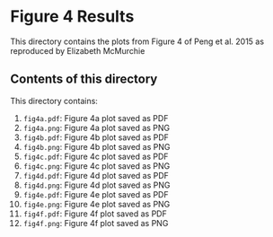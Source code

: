 # Figure 4 Results
This directory contains the plots from Figure 4 of Peng et al. 2015 as reproduced by Elizabeth McMurchie

## Contents of this directory
This directory contains: 
1. `fig4a.pdf`: Figure 4a plot saved as PDF
2. `fig4a.png`: Figure 4a plot saved as PNG
3. `fig4b.pdf`: Figure 4b plot saved as PDF
4. `fig4b.png`: Figure 4b plot saved as PNG
5. `fig4c.pdf`: Figure 4c plot saved as PDF
6. `fig4c.png`: Figure 4c plot saved as PNG
7. `fig4d.pdf`: Figure 4d plot saved as PDF
8. `fig4d.png`: Figure 4d plot saved as PNG
9. `fig4e.pdf`: Figure 4e plot saved as PDF
10. `fig4e.png`: Figure 4e plot saved as PNG
11. `fig4f.pdf`: Figure 4f plot saved as PDF
12. `fig4f.png`: Figure 4f plot saved as PNG
